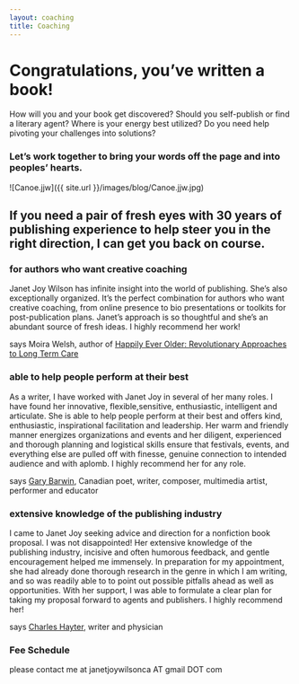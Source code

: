 ```yaml
---
layout: coaching
title: Coaching
---
```


# Congratulations, you’ve written a book!

How will you and your book get discovered? 
Should you self-publish or find a literary agent? 
Where is your energy best utilized? Do you need help pivoting your challenges into solutions?  

### Let’s work together to bring your words off the page and into peoples’ hearts.


![Canoe.jjw]({{ site.url }}/images/blog/Canoe.jjw.jpg)

## If you need a pair of fresh eyes with 30 years of publishing experience to help steer you in the right direction, I can get you back on course.

### for authors who want creative coaching

Janet Joy Wilson has infinite insight into the world of publishing. She’s also exceptionally organized. It’s the perfect combination for authors who want creative coaching, from online presence to bio presentations or toolkits for post-publication plans. Janet’s approach is so thoughtful and she’s an abundant source of fresh ideas. I highly recommend her work!

says Moira Welsh, author of [Happily Ever Older: Revolutionary Approaches to Long Term Care](https://ecwpress.com/products/happily-ever-older)

### able to help people perform at their best

As a writer, I have worked with Janet Joy in several of her many roles. I have found her innovative, flexible,sensitive, enthusiastic, intelligent and articulate. She is able to help people perform at their best and offers kind, enthusiastic, inspirational facilitation and leadership. Her warm and friendly manner energizes organizations and events and her diligent, experienced and thorough planning and logistical skills ensure that festivals, events, and everything else are pulled off with finesse, genuine connection to intended audience and with aplomb. I highly recommend her for any role. 

says [Gary Barwin](https://garybarwin.com/), Canadian poet, writer, composer, multimedia artist, performer and educator

### extensive knowledge of the publishing industry

I came to Janet Joy seeking advice and direction for a nonfiction book proposal. I was not disappointed! Her extensive knowledge of the publishing industry, incisive and often humorous feedback, and gentle encouragement helped me immensely. In preparation for my appointment, she had already done thorough research in the genre in which I am writing, and so was readily able to to point out possible pitfalls ahead as well as opportunities. With her support, I was able to formulate a clear plan for taking my proposal forward to agents and publishers. I highly recommend her!

says [Charles Hayter](https://charleshayter.com/), writer and physician


### Fee Schedule

please contact me at janetjoywilsonca AT gmail DOT com
